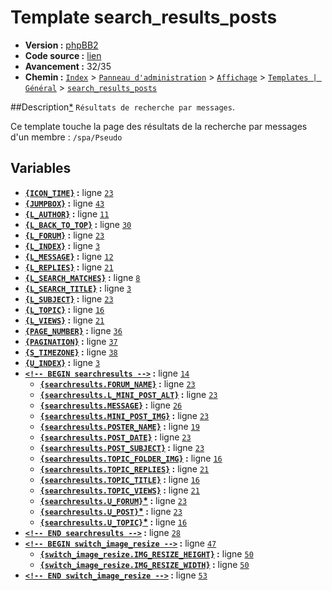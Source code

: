 # Template search_results_posts

* __Version :__ [phpBB2](.)
* __Code source :__ [lien](../../src/subsilver/search_results_posts.tpl)
* __Avancement :__ 32/35
* __Chemin :__ [`Index`](http://votre-forum.appspot.com/#/admin/,&part=themes,&mode=main&sub=templates,?l=main&mode=edit_main&part=themes&sub=templates&t=119) > [`Panneau d'administration`](http://votre-forum.appspot.com/admin/#&part=themes,&mode=main&sub=templates,?l=main&mode=edit_main&part=themes&sub=templates&t=119) > [`Affichage`](http://votre-forum.appspot.com/admin/?part=themes#&mode=main&sub=templates,?l=main&mode=edit_main&part=themes&sub=templates&t=119) > [`Templates | Général`](http://votre-forum.appspot.com/admin/?mode=main&part=themes&sub=templates#?l=main&mode=edit_main&part=themes&sub=templates&t=119) > [`search_results_posts`](http://votre-forum.appspot.com/admin/?l=main&mode=edit_main&part=themes&sub=templates&t=119)

##Description[*](https://fa-tvars.appspot.com/tpl/subsilver/search_results_posts)
`Résultats de recherche par messages`.

Ce template touche la page des résultats de la recherche par messages d'un membre : `/spa/Pseudo`

## Variables

* __[`{ICON_TIME}`](https://github.com/Etana/template/blob/master/var/ICON_TIME.md#readme) :__ ligne [`23`](../../src/subsilver/search_results_posts.tpl#L23)
* __[`{JUMPBOX}`](https://github.com/Etana/template/blob/master/var/JUMPBOX.md#readme) :__ ligne [`43`](../../src/subsilver/search_results_posts.tpl#L43)
* __[`{L_AUTHOR}`](https://github.com/Etana/template/blob/master/var/L_AUTHOR.md#readme) :__ ligne [`11`](../../src/subsilver/search_results_posts.tpl#L11)
* __[`{L_BACK_TO_TOP}`](https://github.com/Etana/template/blob/master/var/L_BACK_TO_TOP.md#readme) :__ ligne [`30`](../../src/subsilver/search_results_posts.tpl#L30)
* __[`{L_FORUM}`](https://github.com/Etana/template/blob/master/var/L_FORUM.md#readme) :__ ligne [`23`](../../src/subsilver/search_results_posts.tpl#L23)
* __[`{L_INDEX}`](https://github.com/Etana/template/blob/master/var/L_INDEX.md#readme) :__ ligne [`3`](../../src/subsilver/search_results_posts.tpl#L3)
* __[`{L_MESSAGE}`](https://github.com/Etana/template/blob/master/var/L_MESSAGE.md#readme) :__ ligne [`12`](../../src/subsilver/search_results_posts.tpl#L12)
* __[`{L_REPLIES}`](https://github.com/Etana/template/blob/master/var/L_REPLIES.md#readme) :__ ligne [`21`](../../src/subsilver/search_results_posts.tpl#L21)
* __[`{L_SEARCH_MATCHES}`](https://github.com/Etana/template/blob/master/var/L_SEARCH_MATCHES.md#readme) :__ ligne [`8`](../../src/subsilver/search_results_posts.tpl#L8)
* __[`{L_SEARCH_TITLE}`](https://github.com/Etana/template/blob/master/var/L_SEARCH_TITLE.md#readme) :__ ligne [`3`](../../src/subsilver/search_results_posts.tpl#L3)
* __[`{L_SUBJECT}`](https://github.com/Etana/template/blob/master/var/L_SUBJECT.md#readme) :__ ligne [`23`](../../src/subsilver/search_results_posts.tpl#L23)
* __[`{L_TOPIC}`](https://github.com/Etana/template/blob/master/var/L_TOPIC.md#readme) :__ ligne [`16`](../../src/subsilver/search_results_posts.tpl#L16)
* __[`{L_VIEWS}`](https://github.com/Etana/template/blob/master/var/L_VIEWS.md#readme) :__ ligne [`21`](../../src/subsilver/search_results_posts.tpl#L21)
* __[`{PAGE_NUMBER}`](https://github.com/Etana/template/blob/master/var/PAGE_NUMBER.md#readme) :__ ligne [`36`](../../src/subsilver/search_results_posts.tpl#L36)
* __[`{PAGINATION}`](https://github.com/Etana/template/blob/master/var/PAGINATION.md#readme) :__ ligne [`37`](../../src/subsilver/search_results_posts.tpl#L37)
* __[`{S_TIMEZONE}`](https://github.com/Etana/template/blob/master/var/S_TIMEZONE.md#readme) :__ ligne [`38`](../../src/subsilver/search_results_posts.tpl#L38)
* __[`{U_INDEX}`](https://github.com/Etana/template/blob/master/var/U_INDEX.md#readme) :__ ligne [`3`](../../src/subsilver/search_results_posts.tpl#L3)
* __[`<!-- BEGIN searchresults -->`](https://github.com/Etana/template/blob/master/var/searchresults.md#readme) :__ ligne [`14`](../../src/subsilver/search_results_posts.tpl#L14)
    * __[`{searchresults.FORUM_NAME}`](https://github.com/Etana/template/blob/master/var/searchresults.FORUM_NAME.md#readme) :__ ligne [`23`](../../src/subsilver/search_results_posts.tpl#L23)
    * __[`{searchresults.L_MINI_POST_ALT}`](https://github.com/Etana/template/blob/master/var/searchresults.L_MINI_POST_ALT.md#readme) :__ ligne [`23`](../../src/subsilver/search_results_posts.tpl#L23)
    * __[`{searchresults.MESSAGE}`](https://github.com/Etana/template/blob/master/var/searchresults.MESSAGE.md#readme) :__ ligne [`26`](../../src/subsilver/search_results_posts.tpl#L26)
    * __[`{searchresults.MINI_POST_IMG}`](https://github.com/Etana/template/blob/master/var/searchresults.MINI_POST_IMG.md#readme) :__ ligne [`23`](../../src/subsilver/search_results_posts.tpl#L23)
    * __[`{searchresults.POSTER_NAME}`](https://github.com/Etana/template/blob/master/var/searchresults.POSTER_NAME.md#readme) :__ ligne [`19`](../../src/subsilver/search_results_posts.tpl#L19)
    * __[`{searchresults.POST_DATE}`](https://github.com/Etana/template/blob/master/var/searchresults.POST_DATE.md#readme) :__ ligne [`23`](../../src/subsilver/search_results_posts.tpl#L23)
    * __[`{searchresults.POST_SUBJECT}`](https://github.com/Etana/template/blob/master/var/searchresults.POST_SUBJECT.md#readme) :__ ligne [`23`](../../src/subsilver/search_results_posts.tpl#L23)
    * __[`{searchresults.TOPIC_FOLDER_IMG}`](https://github.com/Etana/template/blob/master/var/searchresults.TOPIC_FOLDER_IMG.md#readme) :__ ligne [`16`](../../src/subsilver/search_results_posts.tpl#L16)
    * __[`{searchresults.TOPIC_REPLIES}`](https://github.com/Etana/template/blob/master/var/searchresults.TOPIC_REPLIES.md#readme) :__ ligne [`21`](../../src/subsilver/search_results_posts.tpl#L21)
    * __[`{searchresults.TOPIC_TITLE}`](https://github.com/Etana/template/blob/master/var/searchresults.TOPIC_TITLE.md#readme) :__ ligne [`16`](../../src/subsilver/search_results_posts.tpl#L16)
    * __[`{searchresults.TOPIC_VIEWS}`](https://github.com/Etana/template/blob/master/var/searchresults.TOPIC_VIEWS.md#readme) :__ ligne [`21`](../../src/subsilver/search_results_posts.tpl#L21)
    * __[`{searchresults.U_FORUM}`](https://github.com/Etana/template/blob/master/var/searchresults.U_FORUM.md#readme)<a href="https://fa-tvars.appspot.com/var/searchresults.U_FORUM">*</a> :__ ligne [`23`](../../src/subsilver/search_results_posts.tpl#L23)
    * __[`{searchresults.U_POST}`](https://github.com/Etana/template/blob/master/var/searchresults.U_POST.md#readme)<a href="https://fa-tvars.appspot.com/var/searchresults.U_POST">*</a> :__ ligne [`23`](../../src/subsilver/search_results_posts.tpl#L23)
    * __[`{searchresults.U_TOPIC}`](https://github.com/Etana/template/blob/master/var/searchresults.U_TOPIC.md#readme)<a href="https://fa-tvars.appspot.com/var/searchresults.U_TOPIC">*</a> :__ ligne [`16`](../../src/subsilver/search_results_posts.tpl#L16)
* __[`<!-- END searchresults -->`](https://github.com/Etana/template/blob/master/var/searchresults.md#readme) :__ ligne [`28`](../../src/subsilver/search_results_posts.tpl#L28)
* __[`<!-- BEGIN switch_image_resize -->`](https://github.com/Etana/template/blob/master/var/switch_image_resize.md#readme) :__ ligne [`47`](../../src/subsilver/search_results_posts.tpl#L47)
    * __[`{switch_image_resize.IMG_RESIZE_HEIGHT}`](https://github.com/Etana/template/blob/master/var/switch_image_resize.IMG_RESIZE_HEIGHT.md#readme) :__ ligne [`50`](../../src/subsilver/search_results_posts.tpl#L50)
    * __[`{switch_image_resize.IMG_RESIZE_WIDTH}`](https://github.com/Etana/template/blob/master/var/switch_image_resize.IMG_RESIZE_WIDTH.md#readme) :__ ligne [`50`](../../src/subsilver/search_results_posts.tpl#L50)
* __[`<!-- END switch_image_resize -->`](https://github.com/Etana/template/blob/master/var/switch_image_resize.md#readme) :__ ligne [`53`](../../src/subsilver/search_results_posts.tpl#L53)
